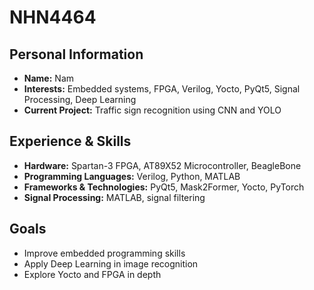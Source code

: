 # NHN4464

## Personal Information

- **Name:** Nam
- **Interests:** Embedded systems, FPGA, Verilog, Yocto, PyQt5, Signal Processing, Deep Learning
- **Current Project:** Traffic sign recognition using CNN and YOLO

## Experience & Skills

- **Hardware:** Spartan-3 FPGA, AT89X52 Microcontroller, BeagleBone
- **Programming Languages:** Verilog, Python, MATLAB
- **Frameworks & Technologies:** PyQt5, Mask2Former, Yocto, PyTorch
- **Signal Processing:** MATLAB, signal filtering

## Goals

- Improve embedded programming skills
- Apply Deep Learning in image recognition
- Explore Yocto and FPGA in depth
